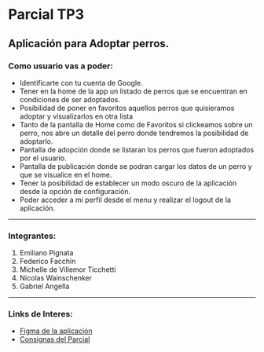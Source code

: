 # Parcial TP3 

## Aplicación para Adoptar perros.

### Como usuario vas a poder:
- Identificarte con tu cuenta de  Google.
- Tener en la home de la app un listado de perros que se encuentran en condiciones de ser adoptados.
- Posibilidad de poner en favoritos aquellos perros que quisieramos adoptar y visualizarlos en otra lista
- Tanto de la pantalla de Home como de Favoritos si clickeamos sobre un perro, nos abre un detalle del perro donde tendremos la posibilidad de adoptarlo.
- Pantalla de adopción donde se listaran los perros que fueron adoptados por el usuario.
- Pantalla de publicación donde se podran cargar los datos de un perro y que se visualice en el home.
- Tener la posibilidad de establecer un modo oscuro de la aplicación desde la opción de configuración.
- Poder acceder a mi perfil desde el menu y realizar el logout de la aplicación.

---

### Integrantes:
1. Emiliano Pignata
2. Federico Facchin
3. Michelle de Villemor Ticchetti
4. Nicolas Wainschenker
5. Gabriel Angella

---

### Links de Interes:
- [Figma de la aplicación](https://www.figma.com/file/BXqMOivETpWXVTeTxEr43O/Parcial-Q2---2023?type=design&node-id=1-24&mode=design&t=YbeS5znzpAWBWVWs-0)
- [Consignas del Parcial](https://docs.google.com/document/d/1eQ-o5IaD2jIzlF3VD2UBR-CjFZPuUp7pHycDOmHMgE4/edit#heading=h.1em98ciy2w60)
